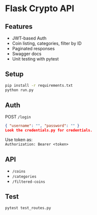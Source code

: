 # Flask Crypto API

## Features
- JWT-based Auth
- Coin listing, categories, filter by ID
- Paginated responses
- Swagger docs
- Unit testing with pytest

## Setup

```bash
pip install -r requirements.txt
python run.py
```

## Auth

POST `/login`  
```json
{ "username": "", "password": "" }
Look the credentials.py for credentials.
```

Use token as:  
`Authorization: Bearer <token>`

## API

- `/coins`
- `/categories`
- `/filtered-coins`

## Test

```bash
pytest test_routes.py
```
